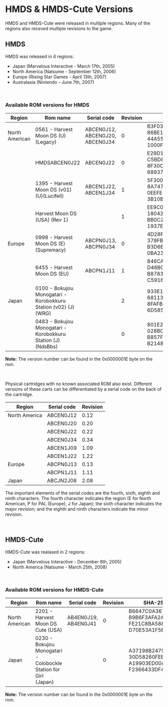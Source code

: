
# HMDS & HMDS-Cute Versions

HMDS and HMDS-Cute were released in multiple regions. Many of the regions also receved multiple revisions to the game.

## HMDS

HMDS was released in 4 regions: 
* Japan (Marvelous Interactive - March 17th, 2005)
* North America (Natsume - September 12th, 2006)
* Europe (Rising Star Games - April 13th, 2007)
* Australasia (Nintendo - June 7th, 2007)

<br />

### Available ROM versions for HMDS
| Region         	| Rom name                                                       	| Serial code                           	| Revision 	| SHA-256                                                                      	|
|----------------	|----------------------------------------------------------------	|---------------------------------------	|----------	|------------------------------------------------------------------------------	|
| North American 	| 0561 - Harvest Moon DS (U)(Legacy)                             	| ABCEN0J12,<br>ABCEN0J20,<br>ABCEN0J34 	| 0        	| B3F031CA3F979BD8<br>86BE1151AD5183C2<br>44A5542AA36BA1F6<br>1000FB32033139CC 	|
|                	| HMDSABCEN0J22                                                  	| ABCEN0J22                             	| 0        	| E29D17226E6BF4C9<br>C5BD8F433DBBD301<br>8F30CC6E880F991B<br>68937A67FE18CC64 	|
|                	| 1395 - Harvest Moon DS (v01) (U)(Lucifell)                     	| ABCEN1J22,<br>ABCEN1J34               	| 1        	| 5F300C5D66A578F9<br>8A747182FA584FF4<br>0EEFE2C9B1B2AA9F<br>3B10BEF69D829FAD 	|
|                	| Harvest Moon DS (USA) (Rev 1)                                  	|                                       	| 1        	| EE9C01FD41ED68A8<br>180421DCC58D4BB0<br>BB0C27D7DAC0A1BD<br>1937E408475BFD4C 	|
| Europe         	| 0998 - Harvest Moon DS (E)(Supremacy)                          	| ABCPN0J13,<br>ABCPN0J34               	| 0        	| 4D28F21A63CC464E<br>378FB5EFB9A10BDC<br>B3D6B36A8451C33D<br>0BA230325CFB94E9 	|
|                	| 6455 - Harvest Moon DS (EU)                                    	| ABCPN1J11                             	| 1        	| 846CA75CA86781ED<br>D46B0D7891D5D73B<br>B87830712BA1C992<br>C5916EA2AC77D9F5 	|
| Japan          	| 0100 - Bokujou Monogatari - Korobokkuru Station (v02) (J)(WRG) 	|                                       	| 2        	| 933E18C4FCC7854F<br>68113EE7A4FB0A47<br>8FAFB3A829610897<br>6D585C9ABB0BD666 	|
|                	| 0483 - Bokujou Monogatari - Korobokkuru Station (J)(NdsBbs)    	|                                       	| 0        	| 801E29F03DE83AE4<br>028BC3AD112EFC65<br>B857F341EBC04178<br>B2148F21F4E579C9 	|

<b>Note:</b> The version number can be found in the 0x0000001E byte on the rom.

<br />

Physical cartridges with no known associated ROM also exist. Different versions of these carts can be differentiated by a serial code on the back of the cartridge.

| Region        	| Serial code 	| Revision 	|
|---------------	|-------------	|----------	|
| North America 	| ABCEN0J12   	| 0.12     	|
|               	| ABCEN0J20   	| 0.20     	|
|               	| ABCEN0J22   	| 0.22     	|
|               	| ABCEN0J34   	| 0.34     	|
|               	| ABCEN1J09   	| 1.09     	|
|               	| ABCEN1J22   	| 1.22     	|
| Europe        	| ABCPN0J13   	| 0.13     	|
|               	| ABCPN1J11   	| 1.11     	|
| Japan         	| ABCJN2J08   	| 2.08     	|

The important elements of the serial codes are the fourth, sixth, eighth and ninth characters. The fourth character indicates the region (E for North American, P for PAL (Europe), J for Japan); the sixth character indicates the major revision; and the eighth and ninth characters indicate the minor revision.

<br />

## HMDS-Cute

HMDS-Cute was realased in 2 regions:
* Japan (Marvelous Interactive - December 8th, 2005)
* North America (Natsume - March 25th, 2008)

<br />

### Available ROM versions for HMDS-Cute
| Region         	| Rom name                                                        	| Serial code             	| Revision 	| SHA-256                                                                      	|
|----------------	|-----------------------------------------------------------------	|-------------------------	|----------	|------------------------------------------------------------------------------	|
| North American 	| 2201 - Harvest Moon DS Cute (USA)                               	| AB4EN0J19,<br>AB4EN0J41 	| 0        	| B6647C0A367AD52F<br>B9B6F3AFA24E6C3A<br>FE21C8BA588F5B8C<br>D70E53A1F5B0B636 	|
| Japan          	| 0230 - Bokujou Monogatari - Colobockle Station for Girl (Japan) 	|                         	| 0        	| A37198B2475EC68A<br>30D58260FEEA620A<br>A19903ED00A9897F<br>F2366433DF477A96 	|

<b>Note:</b> The version number can be found in the 0x0000001E byte on the rom.